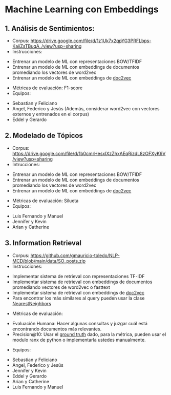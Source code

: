 # Machine Learning con Embeddings


## 1. Análisis de Sentimientos:

* Corpus: https://drive.google.com/file/d/1z1Uk7x2qpYG3PRFLbps-KaiiZsTBuqA_/view?usp=sharing
* Instrucciones: 
 - Entrenar un modelo de ML con representaciones BOW/TFIDF
 - Entrenar un modelo de ML con embeddings de documentos promediando los vectores de word2vec
 - Entrenar un modelo de ML con embeddings de [doc2vec](https://radimrehurek.com/gensim/auto_examples/tutorials/run_doc2vec_lee.html)
* Métricas de evaluación: F1-score
* Equipos: 
 - Sebastian y Feliciano
 - Angel, Federico y Jesús (Además, considerar word2vec con vectores externos y entrenados en el corpus)
 - Eddel y Gerardo
 
## 2. Modelado de Tópicos

* Corpus: https://drive.google.com/file/d/1b0cmrHesxIXzZhxAEqRizdL8zOFXyK9V/view?usp=sharing
* Intrucciones:
 - Entrenar un modelo de ML con representaciones BOW/TFIDF
 - Entrenar un modelo de ML con embeddings de documentos promediando los vectores de word2vec
 - Entrenar un modelo de ML con embeddings de [doc2vec](https://radimrehurek.com/gensim/auto_examples/tutorials/run_doc2vec_lee.html)
* Métricas de evaluación: Silueta
* Equipos: 
 - Luis Fernando y Manuel
 - Jennifer y Kevin
 - Arian y Catherine

## 3. Information Retrieval

* Corpus: https://github.com/gmauricio-toledo/NLP-MCD/blob/main/data/SO_posts.zip
* Instrucciones:
 - Implementar sistema de retrieval con representaciones TF-IDF
 - Implementar sistema de retrieval con embeddings de documentos promediando vectores de word2vec o fasttext
 - Implementar sistema de retrieval con embeddings de [doc2vec](https://radimrehurek.com/gensim/auto_examples/tutorials/run_doc2vec_lee.html)
 - Para encontrar los más similares al query pueden usar la clase [NearestNeighbors](https://scikit-learn.org/stable/modules/generated/sklearn.neighbors.NearestNeighbors.html)
* Métricas de evaluación:
 - Evaluación Humana: Hacer algunas consultas y juzgar cuál está encontrando documentos más relevantes.
 - Precision@10: Usar el [ground truth](https://github.com/gmauricio-toledo/NLP-MCD/blob/main/data/ir_ground_truth.csv) dado, para la métrica, pueden usar el modulo ranx de python o implementarla ustedes manualmente.
* Equipos:
 - Sebastian y Feliciano
 - Angel, Federico y Jesús
 - Jennifer y Kevin
 - Eddel y Gerardo
 - Arian y Catherine
 - Luis Fernando y Manuel
 
